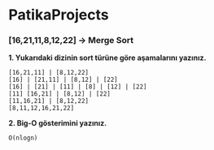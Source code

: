 # PatikaProjects

### [16,21,11,8,12,22] -> Merge Sort

**1. Yukarıdaki dizinin sort türüne göre aşamalarını yazınız.**
```
[16,21,11] | [8,12,22]
[16] | [21,11] | [8,12] | [22]
[16] | [21] | [11] | [8] | [12] | [22]
[11] [16,21] | [8,12] | [22]
[11,16,21] | [8,12,22]
[8,11,12,16,21,22]
```
**2. Big-O gösterimini yazınız.**
```
O(nlogn)
```

